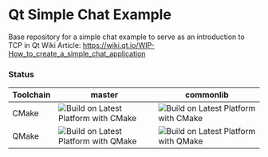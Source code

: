 # Qt Simple Chat Example

Base repository for a simple chat example to serve as an introduction to TCP in Qt
Wiki Article: https://wiki.qt.io/WIP-How_to_create_a_simple_chat_application

### Status
| **Toolchain** | **master** | **commonlib** |
|--------|------------|---------------|
| CMake | ![Build on Latest Platform with CMake](https://github.com/VSRonin/ChatExample/actions/workflows/buildcmake.yml/badge.svg?branch=master) | ![Build on Latest Platform with CMake](https://github.com/VSRonin/ChatExample/actions/workflows/buildcmake.yml/badge.svg?branch=commonlib) |
| QMake | ![Build on Latest Platform with QMake](https://github.com/VSRonin/ChatExample/actions/workflows/buildqmake.yml/badge.svg?branch=master) | ![Build on Latest Platform with QMake](https://github.com/VSRonin/ChatExample/actions/workflows/buildqmake.yml/badge.svg?branch=commonlib) |
